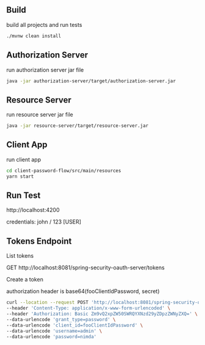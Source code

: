 
## Build

build all projects and run tests

```bash
./mvnw clean install
```

## Authorization Server

run authorization server jar file

```bash
java -jar authorization-server/target/authorization-server.jar
```

## Resource Server

run resource server jar file

```bash
java -jar resource-server/target/resource-server.jar
```

## Client App

run client app

```bash
cd client-password-flow/src/main/resources
yarn start
```

## Run Test

http://localhost:4200

credentials: john / 123 [USER]

## Tokens Endpoint

List tokens

GET http://localhost:8081/spring-security-oauth-server/tokens

Create a token

authorization header is base64(fooClientIdPassword, secret)

```bash
curl --location --request POST 'http://localhost:8081/spring-security-oauth-server/oauth/token' \
--header 'Content-Type: application/x-www-form-urlencoded' \
--header 'Authorization: Basic Zm9vQ2xpZW50SWRQYXNzd29yZDpzZWNyZXQ=' \
--data-urlencode 'grant_type=password' \
--data-urlencode 'client_id=fooClientIdPassword' \
--data-urlencode 'username=admin' \
--data-urlencode 'password=nimda'
```

